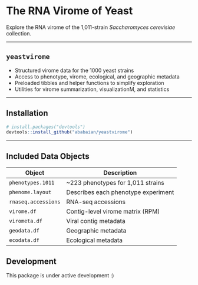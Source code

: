 # The RNA Virome of Yeast

Explore the RNA virome of the 1,011-strain *Saccharomyces cerevisiae* collection.

---

## `yeastvirome`

- Structured virome data for the 1000 yeast strains
- Access to phenotype, virome, ecological, and geographic metadata
- Preloaded tibbles and helper functions to simplify exploration
- Utilities for virome summarization, visualizationM, and statistics

---

## Installation

```r
# install.packages("devtools")
devtools::install_github("ababaian/yeastvirome")
```

---

## Included Data Objects

| Object              | Description                          |
|---------------------|--------------------------------------|
| `phenotypes.1011`   | ~223 phenotypes for 1,011 strains    |
| `phenome.layout`    | Describes each phenotype experiment  |
| `rnaseq.accessions` | RNA-seq accessions                   |
| `virome.df`         | Contig-level virome matrix (RPM)     |
| `virometa.df`       | Viral contig metadata                |
| `geodata.df`        | Geographic metadata                  |
| `ecodata.df`        | Ecological metadata                  |


## Development

This package is under active development :)